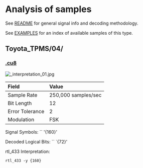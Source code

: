 # Analysis of samples

See [README](../README.md) for general signal info and decoding methodology.

See [EXAMPLES](../EXAMPLES.md) for an index of available samples of this type.

## Toyota_TPMS/04/

### [.cu8](.cu8)

![_interpretation_01.jpg](_interpretation_01.jpg)

| Field              | Value               |
|:------             |:-----               |
| Sample Rate        | 250,000 samples/sec |
| Bit Length         | 12                  |
| Error Tolerance    | 2                   |
| Modulation         | FSK                 |

Signal Symbols:
``
'{160}'

Decoded Logical Bits:
``
`{72}'

rtl_433 Interpretation:

`rtl_433 -y {160}`

```

```

